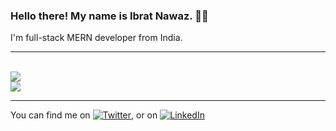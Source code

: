 ### Hello there! My name is Ibrat Nawaz. 👋🤓
I'm full-stack MERN developer from India.
<hr>
<br>
<a href="https://github.com/nawazibrat/nawazibrat/github-readme-stats">
  <img align="center" src="https://github-readme-stats.vercel.app/api?username=nawazibrat&theme=merko&show_icons=true" />
</a>
<br>
<a href="https://github.com/nawazibrat/nawazibrat/convoychat">
  <img align="center" src="https://github-readme-stats.vercel.app/api/top-langs/?username=nawazibrat&theme=tokyonight" />
</a>
<hr>

You can find me on [![Twitter][1.2]][1], or on [![LinkedIn][2.2]][2]

<!-- Icons -->
[1.2]: http://i.imgur.com/wWzX9uB.png
[2.2]: https://raw.githubusercontent.com/MartinHeinz/MartinHeinz/master/linkedin-3-16.png

<!-- Links to your social media accounts -->
[1]: https://twitter.com/IbratNawaz
[2]: https://www.linkedin.com/in/ibrat-nawaz-08b677183/
